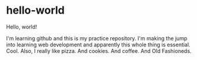 # hello-world

Hello, world!

I'm learning github and this is my practice repository. 
I'm making the jump into learning web development and apparently this whole thing is essential.
Cool. Also, I really like pizza. And cookies. And coffee. And Old Fashioneds.
